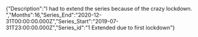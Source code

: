 {"Description":"I had to extend the series because of the crazy lockdown. ","Months":16,"Series_End":"2020-12-31T00:00:00.000Z","Series_Start":"2019-07-31T23:00:00.000Z","Series_id":"1 Extended due to first lockdown"}
